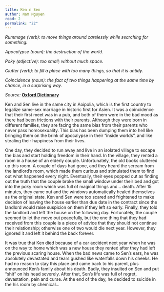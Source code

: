 ```yaml
---
title: Ken n Sen
author: Nam Nguyen
read: 2
permalink: "22"
---
```

*Rummage (verb): to move things around carelessly while searching for something.*

*Apocalypse (noun): the destruction of the world.* 

*Poky (adjective): too small; without much space.*

*Clutter (verb): to fill a place with too many things, so that it is untidy.*

*Coincidence (noun): the fact of two things happening at the same time by chance, in a surprising way.* 


_Source:_ [**Oxford Dictionary**](https://www.oxfordlearnersdictionaries.com/)

Ken and Sen live in the same city in Aoipolia, which is the first country to legalize same-sex marriage in historic first for Asien. It was a coincidence that their first meet was in a pub, and both of them were in the bad mood as there had been frictions with their parents. Although they were born in different families, they are facing the same bias from their parents who never pass homosexuality. This bias has been dumping them into hell like bringing them on the brink of apocalypse in their “inside worlds”, and like stealing their happiness from their lives. 

One day, they decided to run away and live in an isolated village to escape the bias and start holding freedom in their hand. In the village, they rented a room in a house of an elderly couple. Unfortunately, the old books cluttered up this room. A couple of days had gone, and they heard the scream from the landlord’s room, which made them curious and stimulated them to find out what happened every night. Eventually, their eyes popped out as finding out the truth that the couple broke the small window under their bed and got into the poky room which was full of magical things and… death. After 15 minutes, they came out and the windows automatically healed themselves as the original state. Ken and Sen were too scared and frightened to make decision of leaving the house earlier than due date in the contract since the landlord would raise suspicion on them if they left so early. Finally, they told the landlord and left the house on the following day. Fortunately, the couple seemed to let the move out peacefully, but the one thing that they had received from this couple is a piece of advice that they should not continue their relationship; otherwise one of two would die next year. However, they ignored it and left it behind the back forever. 

It was true that Ken died because of a car accident next year when he was on the way to home which was a new house they rented after they had left the previous scaring house. When the bad news came to Sen’s ears, he was absolutely devastated and tears gushed like waterfalls down his cheeks. He had no reason to stay this place and came back to his parent, plus announced Ken’s family about his death. Badly, they insulted on Sen and put “shit” on his head severely. After that, Sen’s life was full of regret, devastation, pain and curse. At the end of the day, he decided to suicide in the his room by chemical…
